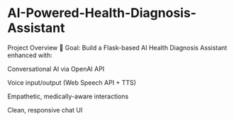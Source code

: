 # AI-Powered-Health-Diagnosis-Assistant
Project Overview
🎯 Goal:
Build a Flask-based AI Health Diagnosis Assistant enhanced with:

Conversational AI via OpenAI API

Voice input/output (Web Speech API + TTS)

Empathetic, medically-aware interactions

Clean, responsive chat UI
